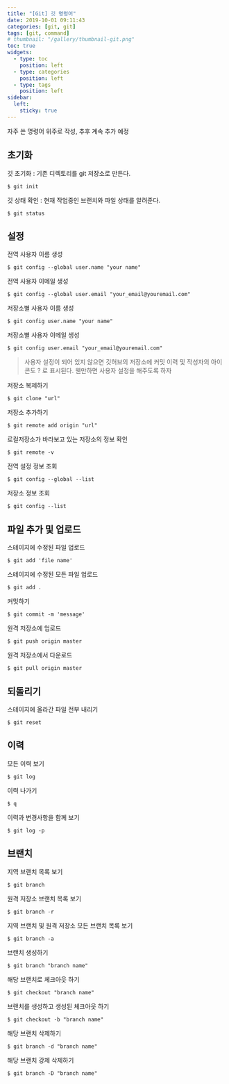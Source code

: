 ```yaml
---
title: "[Git] 깃 명령어"
date: 2019-10-01 09:11:43
categories: [git, git]
tags: [git, command]
# thumbnail: "/gallery/thumbnail-git.png"
toc: true
widgets:
  - type: toc
    position: left
  - type: categories
    position: left
  - type: tags
    position: left
sidebar:
  left:
    sticky: true
---
```


자주 쓴 명령어 위주로 작성, 추후 계속 추가 예정

<!-- more -->

## 초기화

깃 초기화 : 기존 디렉토리를 git 저장소로 만든다.
```
$ git init
```

깃 상태 확인 : 현재 작업중인 브랜치와 파일 상태를 알려준다.
```
$ git status
```

## 설정

전역 사용자 이름 생성
```
$ git config --global user.name "your name"
```

전역 사용자 이메일 생성
```
$ git config --global user.email "your_email@youremail.com"
```

저장소별 사용자 이름 생성
```
$ git config user.name "your name"
```

저장소별 사용자 이메일 생성
```
$ git config user.email "your_email@youremail.com"
```

> 사용자 설정이 되어 있지 않으면 깃허브의 저장소에 커밋 이력 및 작성자의 아이콘도 ? 로 표시된다. 웬만하면 사용자 설정을 해주도록 하자

저장소 복제하기
```
$ git clone "url"
```

저장소 추가하기
```
$ git remote add origin "url"
```

로컬저장소가 바라보고 있는 저장소의 정보 확인
```
$ git remote -v
```

전역 설정 정보 조회
```
$ git config --global --list
```

저장소 정보 조회
```
$ git config --list
```

## 파일 추가 및 업로드

스테이지에 수정된 파일 업로드
```
$ git add 'file name'
```

스테이지에 수정된 모든 파일 업로드
```
$ git add .
```

커밋하기
```
$ git commit -m 'message'
```

원격 저장소에 업로드
```
$ git push origin master
```

원격 저장소에서 다운로드
```
$ git pull origin master
```

## 되돌리기

스테이지에 올라간 파일 전부 내리기
```
$ git reset
```

## 이력

모든 이력 보기
```
$ git log
```

이력 나가기
```
$ q
```

이력과 변경사항을 함께 보기
```
$ git log -p
```

## 브랜치

지역 브랜치 목록 보기
```
$ git branch
```

원격 저장소 브랜치 목록 보기
```
$ git branch -r
```

지역 브랜치 및 원격 저장소 모든 브랜치 목록 보기
```
$ git branch -a
```

브랜치 생성하기
```
$ git branch "branch name"
```

해당 브랜치로 체크아웃 하기
```
$ git checkout "branch name"
```

브랜치를 생성하고 생성된 체크아웃 하기
```
$ git checkout -b "branch name"
```

해당 브랜치 삭제하기
```
$ git branch -d "branch name"
```

해당 브랜치 강제 삭제하기
```
$ git branch -D "branch name"
```
